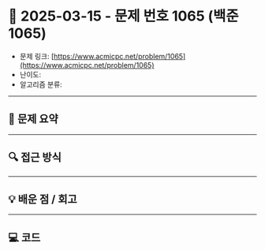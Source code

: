 # 📅 2025-03-15 - 문제 번호 1065 (백준 1065)

<!-- 문제 링크 -->
- 문제 링크: [https://www.acmicpc.net/problem/1065](https://www.acmicpc.net/problem/1065)
- 난이도: 
- 알고리즘 분류: 

---

## 📌 문제 요약 

---

## 🔍 접근 방식 

---

## 💡 배운 점 / 회고 

---

## 💻 코드
